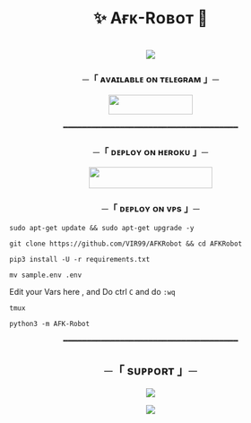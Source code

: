<h1 align="center"><b>✨ Aғᴋ-Rᴏʙᴏᴛ 🥀</b></h1>
<h1 align="center">
<img src="https://te.legra.ph/file/55d0dc4662aca5fb688d2.jpg">
</h1>


<h3 align="center">
    ─「 ᴀᴠᴀɪʟᴀʙʟᴇ ᴏɴ ᴛᴇʟᴇɢʀᴀᴍ 」─
</h3>

<p align="center">
<a href="https://telegram.me/TheAfkRobot"><img src="https://img.shields.io/badge/-afk%20bot-blue.svg?style=for-the-badge&logo=Telegram" width="150" height="35.00"></a>
</p>
<p align="center"> ━━━━━━━━━━━━━━━━━━━━━━━━━━━━━━━━━━━━━
<h3 align="center">
    ─「 ᴅᴇᴩʟᴏʏ ᴏɴ ʜᴇʀᴏᴋᴜ 」─
</h3>

<p align="center"><a href="https://dashboard.heroku.com/new?template=[https://github.com/VIR99/AFK-Robot]https://github.com/tusarpatel/AFK-Robot/tree/patch-1)"> <img src="https://img.shields.io/badge/Deploy%20On%20Heroku-black?style=for-the-badge&logo=heroku" width="220" height="38.45"/></a></p>

<h3 align="center">
    ─「 ᴅᴇᴘʟᴏʏ ᴏɴ ᴠᴘs 」─
</h3>

```
sudo apt-get update && sudo apt-get upgrade -y
```
```
git clone https://github.com/VIR99/AFKRobot && cd AFKRobot
```
```
pip3 install -U -r requirements.txt
```
```
mv sample.env .env
```
 Edit your Vars here , and Do ctrl `C` and do `:wq`
```
tmux
```
```
python3 -m AFK-Robot
```
<p align="center"> ━━━━━━━━━━━━━━━━━━━━━━━━━━━━━━━━━━━━━

<h2 align="center">
    ─「 sᴜᴩᴩᴏʀᴛ 」─
</h2>

<p align="center">
<a href="https://telegram.me/InsaneSupportChat"><img src="https://img.shields.io/badge/-Support%20Group-blue.svg?style=for-the-badge&logo=Telegram"></a>
</p>

<p align="center">
<a href="https://telegram.me/theteaminsane"><img src="https://img.shields.io/badge/-Support%20Channel-blue.svg?style=for-the-badge&logo=Telegram"></a>
</p>
